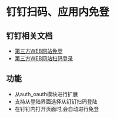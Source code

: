 钉钉扫码、应用内免登
=======================

钉钉相关文档
-----------------------
- <a href="https://open-doc.dingtalk.com/docs/doc.htm?spm=a219a.7629140.0.0.xIf3hJ&treeId=168&articleId=104881&docType=1">第三方WEB网站免登</a>
- <a href="https://open-doc.dingtalk.com/docs/doc.htm?spm=a219a.7629140.0.0.HST4Oi&treeId=168&articleId=104882&docType=1">第三方WEB网站扫码登录</a>

功能
----------------------
- 从auth_oauth模块进行扩展
- 支持从登陆界面选择从钉钉扫码登陆
- 在钉钉内打开页面时,会自动进行免登